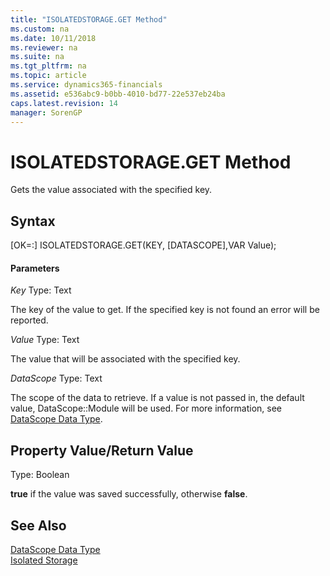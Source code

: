 ```yaml
---
title: "ISOLATEDSTORAGE.GET Method"
ms.custom: na
ms.date: 10/11/2018
ms.reviewer: na
ms.suite: na
ms.tgt_pltfrm: na
ms.topic: article
ms.service: dynamics365-financials
ms.assetid: e536abc9-b0bb-4010-bd77-22e537eb24ba
caps.latest.revision: 14
manager: SorenGP
---
```


# ISOLATEDSTORAGE.GET Method
Gets the value associated with the specified key.

## Syntax  
[OK=:] ISOLATEDSTORAGE.GET(KEY, [DATASCOPE],VAR Value);

#### Parameters
*Key*
Type: Text

The key of the value to get. If the specified key is not found an error will be reported.

*Value*
Type: Text

The value that will be associated with the specified key.

*DataScope*
Type: Text

The scope of the data to retrieve. If a value is not passed in, the default value, DataScope::Module will be used. For more information, see [DataScope Data Type](../datatypes/devenv-data-scope-type.md).

## Property Value/Return Value
Type: Boolean

**true** if the value was saved successfully, otherwise **false**.

## See Also  
[DataScope Data Type](../datatypes/devenv-data-scope-type.md)  
[Isolated Storage](../../developer/devenv-isolated-storage.md)
